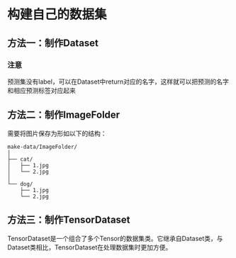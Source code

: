 # 构建自己的数据集

## 方法一：制作Dataset

### 注意

预测集没有label，可以在Dataset中return对应的名字，这样就可以把预测的名字和相应预测标签对应起来

## 方法二：制作ImageFolder

需要将图片保存为形如以下的结构：

```mkdir
make-data/ImageFolder/
│
├── cat/
│   ├── 1.jpg
│   └── 2.jpg
│
└── dog/
    ├── 1.jpg
    └── 2.jpg
```

## 方法三：制作TensorDataset

TensorDataset是一个组合了多个Tensor的数据集类。它继承自Dataset类，与Dataset类相比，TensorDataset在处理数据集时更加方便。
